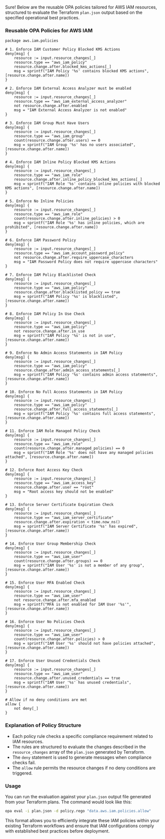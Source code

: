 Sure! Below are the reusable OPA policies tailored for AWS IAM resources, structured to evaluate the Terraform `plan.json` output based on the specified operational best practices.

### Reusable OPA Policies for AWS IAM

```rego
package aws.iam.policies

# 1. Enforce IAM Customer Policy Blocked KMS Actions
deny[msg] {
    resource := input.resource_changes[_]
    resource.type == "aws_iam_policy"
    resource.change.after.blocked_kms_actions[_]
    msg = sprintf("IAM Policy '%s' contains blocked KMS actions", [resource.change.after.name])
}

# 2. Enforce IAM External Access Analyzer must be enabled
deny[msg] {
    resource := input.resource_changes[_]
    resource.type == "aws_iam_external_access_analyzer"
    not resource.change.after.enabled
    msg = "IAM External Access Analyzer is not enabled"
}

# 3. Enforce IAM Group Must Have Users
deny[msg] {
    resource := input.resource_changes[_]
    resource.type == "aws_iam_group"
    count(resource.change.after.users) == 0
    msg = sprintf("IAM Group '%s' has no users associated", [resource.change.after.name])
}

# 4. Enforce IAM Inline Policy Blocked KMS Actions
deny[msg] {
    resource := input.resource_changes[_]
    resource.type == "aws_iam_role"
    resource.change.after.inline_policy_blocked_kms_actions[_]
    msg = sprintf("IAM Role '%s' contains inline policies with blocked KMS actions", [resource.change.after.name])
}

# 5. Enforce No Inline Policies
deny[msg] {
    resource := input.resource_changes[_]
    resource.type == "aws_iam_role"
    count(resource.change.after.inline_policies) > 0
    msg = sprintf("IAM Role '%s' has inline policies, which are prohibited", [resource.change.after.name])
}

# 6. Enforce IAM Password Policy
deny[msg] {
    resource := input.resource_changes[_]
    resource.type == "aws_iam_account_password_policy"
    not resource.change.after.require_uppercase_characters
    msg = "IAM Password Policy does not require uppercase characters"
}

# 7. Enforce IAM Policy Blacklisted Check
deny[msg] {
    resource := input.resource_changes[_]
    resource.type == "aws_iam_policy"
    resource.change.after.blacklisted_policy == true
    msg = sprintf("IAM Policy '%s' is blacklisted", [resource.change.after.name])
}

# 8. Enforce IAM Policy In Use Check
deny[msg] {
    resource := input.resource_changes[_]
    resource.type == "aws_iam_policy"
    not resource.change.after.in_use
    msg = sprintf("IAM Policy '%s' is not in use", [resource.change.after.name])
}

# 9. Enforce No Admin Access Statements in IAM Policy
deny[msg] {
    resource := input.resource_changes[_]
    resource.type == "aws_iam_policy"
    resource.change.after.admin_access_statements[_]
    msg = sprintf("IAM Policy '%s' contains admin access statements", [resource.change.after.name])
}

# 10. Enforce No Full Access Statements in IAM Policy
deny[msg] {
    resource := input.resource_changes[_]
    resource.type == "aws_iam_policy"
    resource.change.after.full_access_statements[_]
    msg = sprintf("IAM Policy '%s' contains full access statements", [resource.change.after.name])
}

# 11. Enforce IAM Role Managed Policy Check
deny[msg] {
    resource := input.resource_changes[_]
    resource.type == "aws_iam_role"
    count(resource.change.after.managed_policies) == 0
    msg = sprintf("IAM Role '%s' does not have any managed policies attached", [resource.change.after.name])
}

# 12. Enforce Root Access Key Check
deny[msg] {
    resource := input.resource_changes[_]
    resource.type == "aws_iam_access_key"
    resource.change.after.user == "root"
    msg = "Root access key should not be enabled"
}

# 13. Enforce Server Certificate Expiration Check
deny[msg] {
    resource := input.resource_changes[_]
    resource.type == "aws_iam_server_certificate"
    resource.change.after.expiration < time.now_ns()
    msg = sprintf("IAM Server Certificate '%s' has expired", [resource.change.after.name])
}

# 14. Enforce User Group Membership Check
deny[msg] {
    resource := input.resource_changes[_]
    resource.type == "aws_iam_user"
    count(resource.change.after.groups) == 0
    msg = sprintf("IAM User '%s' is not a member of any group", [resource.change.after.name])
}

# 15. Enforce User MFA Enabled Check
deny[msg] {
    resource := input.resource_changes[_]
    resource.type == "aws_iam_user"
    not resource.change.after.mfa_enabled
    msg = sprintf("MFA is not enabled for IAM User '%s'", [resource.change.after.name])
}

# 16. Enforce User No Policies Check
deny[msg] {
    resource := input.resource_changes[_]
    resource.type == "aws_iam_user"
    count(resource.change.after.policies) > 0
    msg = sprintf("IAM User '%s' should not have policies attached", [resource.change.after.name])
}

# 17. Enforce User Unused Credentials Check
deny[msg] {
    resource := input.resource_changes[_]
    resource.type == "aws_iam_user"
    resource.change.after.unused_credentials == true
    msg = sprintf("IAM User '%s' has unused credentials", [resource.change.after.name])
}

# Allow if no deny conditions are met
allow {
    not deny[_]
}
```

### Explanation of Policy Structure

- Each policy rule checks a specific compliance requirement related to IAM resources.
- The rules are structured to evaluate the changes described in the `resource_changes` array of the `plan.json` generated by Terraform.
- The `deny` statement is used to generate messages when compliance checks fail.
- The `allow` rule permits the resource changes if no deny conditions are triggered.

### Usage

You can run the evaluation against your `plan.json` output file generated from your Terraform plans. The command would look like this:

```bash
opa eval -i plan.json -d policy.rego "data.aws.iam.policies.allow"
```

This format allows you to efficiently integrate these IAM policies within your existing Terraform workflows and ensure that IAM configurations comply with established best practices before deployment.
